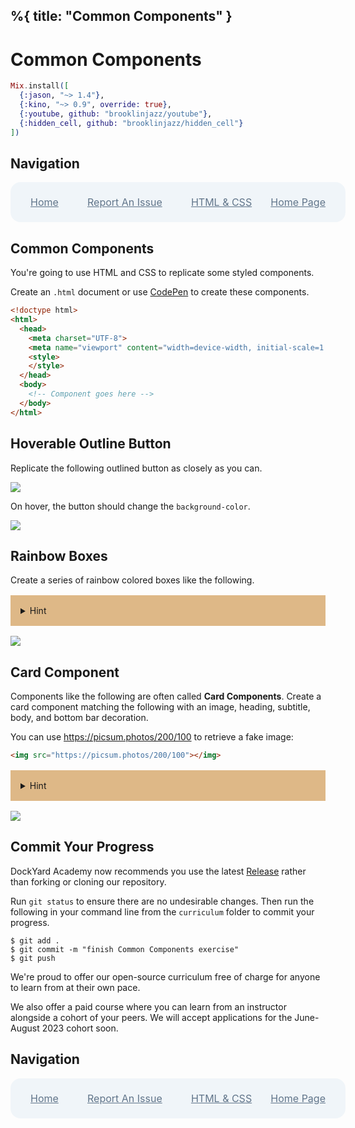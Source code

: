 %{
  title: "Common Components"
}
---
# Common Components

```elixir
Mix.install([
  {:jason, "~> 1.4"},
  {:kino, "~> 0.9", override: true},
  {:youtube, github: "brooklinjazz/youtube"},
  {:hidden_cell, github: "brooklinjazz/hidden_cell"}
])
```

## Navigation

<div style="display: flex; align-items: center; width: 100%; justify-content: space-between; font-size: 1rem; color: #61758a; background-color: #f0f5f9; height: 4rem; padding: 0 1rem; border-radius: 1rem;">
<div style="display: flex;">
<i class="ri-home-fill"></i>
<a style="display: flex; color: #61758a; margin-left: 1rem;" href="../start.livemd">Home</a>
</div>
<div style="display: flex;">
<i class="ri-bug-fill"></i>
<a style="display: flex; color: #61758a; margin-left: 1rem;" href="https://github.com/DockYard-Academy/curriculum/issues/new?assignees=&labels=&template=issue.md&title=Common Components">Report An Issue</a>
</div>
<div style="display: flex;">
<i class="ri-arrow-left-fill"></i>
<a style="display: flex; color: #61758a; margin-left: 1rem;" href="../reading/html_css.livemd">HTML & CSS</a>
</div>
<div style="display: flex;">
<a style="display: flex; color: #61758a; margin-right: 1rem;" href="../exercises/home_page.livemd">Home Page</a>
<i class="ri-arrow-right-fill"></i>
</div>
</div>

## Common Components

You're going to use HTML and CSS to replicate some styled components.

Create an `.html` document or use [CodePen](https://codepen.io/pen/) to create these components.

```html
<!doctype html>
<html>
  <head>
    <meta charset="UTF-8">
    <meta name="viewport" content="width=device-width, initial-scale=1.0">
    <style>
    </style>
  </head>
  <body>
    <!-- Component goes here -->
  </body>
</html>
```

## Hoverable Outline Button

Replicate the following outlined button as closely as you can.

<!-- livebook:{"break_markdown":true} -->

![](images/outline-button.png)

<!-- livebook:{"break_markdown":true} -->

On hover, the button should change the `background-color`.

<!-- livebook:{"break_markdown":true} -->

![](images/outline-button-hover.png)

## Rainbow Boxes

Create a series of rainbow colored boxes like the following.

<details style="background-color: burlywood; padding: 1rem; margin: 1rem 0;">
<summary>Hint</summary>

Research `padding`, `margin`, `background-color`, and `border` and consider using nested elements.

</details>

<!-- livebook:{"break_markdown":true} -->

![](images/rainbow_component.png)

## Card Component

Components like the following are often called **Card Components**. Create a card component matching the following with an image, heading, subtitle, body, and bottom bar decoration.

You can use https://picsum.photos/200/100 to retrieve a fake image:

```html
<img src="https://picsum.photos/200/100"></img>
```

<details style="background-color: burlywood; padding: 1rem; margin: 1rem 0;">
<summary>Hint</summary>

You can create a rounded border using the `border-radius` and `border` declarations.

You can create a horizontal bar using either the `<hr></hr>` element, or an empty `div` element.

</details>

<!-- livebook:{"break_markdown":true} -->

![](images/card_component_light_mode.png)

## Commit Your Progress

DockYard Academy now recommends you use the latest [Release](https://github.com/DockYard-Academy/curriculum/releases) rather than forking or cloning our repository.

Run `git status` to ensure there are no undesirable changes.
Then run the following in your command line from the `curriculum` folder to commit your progress.

```
$ git add .
$ git commit -m "finish Common Components exercise"
$ git push
```

We're proud to offer our open-source curriculum free of charge for anyone to learn from at their own pace.

We also offer a paid course where you can learn from an instructor alongside a cohort of your peers.
We will accept applications for the June-August 2023 cohort soon.

## Navigation

<div style="display: flex; align-items: center; width: 100%; justify-content: space-between; font-size: 1rem; color: #61758a; background-color: #f0f5f9; height: 4rem; padding: 0 1rem; border-radius: 1rem;">
<div style="display: flex;">
<i class="ri-home-fill"></i>
<a style="display: flex; color: #61758a; margin-left: 1rem;" href="../start.livemd">Home</a>
</div>
<div style="display: flex;">
<i class="ri-bug-fill"></i>
<a style="display: flex; color: #61758a; margin-left: 1rem;" href="https://github.com/DockYard-Academy/curriculum/issues/new?assignees=&labels=&template=issue.md&title=Common Components">Report An Issue</a>
</div>
<div style="display: flex;">
<i class="ri-arrow-left-fill"></i>
<a style="display: flex; color: #61758a; margin-left: 1rem;" href="../reading/html_css.livemd">HTML & CSS</a>
</div>
<div style="display: flex;">
<a style="display: flex; color: #61758a; margin-right: 1rem;" href="../exercises/home_page.livemd">Home Page</a>
<i class="ri-arrow-right-fill"></i>
</div>
</div>

